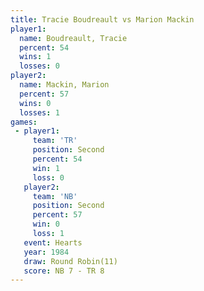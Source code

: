 ```yaml
---
title: Tracie Boudreault vs Marion Mackin
player1:                  
  name: Boudreault, Tracie
  percent: 54             
  wins: 1                 
  losses: 0               
player2:                  
  name: Mackin, Marion    
  percent: 57             
  wins: 0                 
  losses: 1               
games:
 - player1:          
     team: 'TR'      
     position: Second
     percent: 54     
     win: 1          
     loss: 0         
   player2:          
     team: 'NB'      
     position: Second
     percent: 57     
     win: 0          
     loss: 1         
   event: Hearts        
   year: 1984           
   draw: Round Robin(11)
   score: NB 7 - TR 8   
---
```

